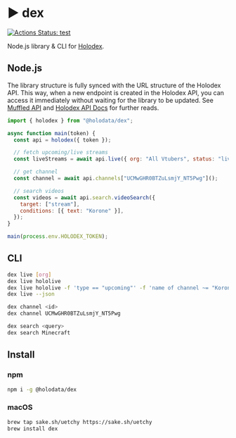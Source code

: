 # ▶️ dex

[![Actions Status: test](https://github.com/holodata/dex/workflows/test/badge.svg)](https://github.com/holodata/dex/actions?query=test)

Node.js library & CLI for [Holodex](https://holodex.net).

## Node.js

The library structure is fully synced with the URL structure of the Holodex API. This way, when a new endpoint is created in the Holodex API, you can access it immediately without waiting for the library to be updated. See [Muffled API](https://github.com/uetchy/MuffledAPI) and [Holodex API Docs](https://holodex.stoplight.io/) for further reads.

```js
import { holodex } from "@holodata/dex";

async function main(token) {
  const api = holodex({ token });

  // fetch upcoming/live streams
  const liveStreams = await api.live({ org: "All Vtubers", status: "live" });

  // get channel
  const channel = await api.channels["UCMwGHR0BTZuLsmjY_NT5Pwg"]();

  // search videos
  const videos = await api.search.videoSearch({
    target: ["stream"],
    conditions: [{ text: "Korone" }],
  });
}

main(process.env.HOLODEX_TOKEN);
```

## CLI

```bash
dex live [org]
dex live hololive
dex live hololive -f 'type == "upcoming"' -f 'name of channel ~= "Korone"'
dex live --json

dex channel <id>
dex channel UCMwGHR0BTZuLsmjY_NT5Pwg

dex search <query>
dex search Minecraft
```

## Install

### npm

```bash
npm i -g @holodata/dex
```

### macOS

```bash
brew tap sake.sh/uetchy https://sake.sh/uetchy
brew install dex
```

